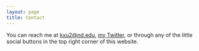 ```yaml
---
layout: page
title: Contact
---
```


You can reach me at kxu2@nd.edu, [my Twitter](https://twitter.com/xukenny), or through any of the little social buttons in the top right corner of this website.
